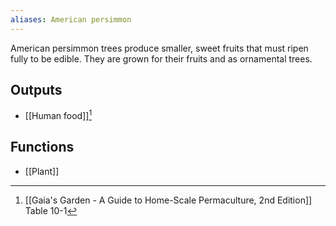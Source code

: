 ```yaml
---
aliases: American persimmon
---
```

American persimmon trees produce smaller, sweet fruits that must ripen fully to be edible. They are grown for their fruits and as ornamental trees.
## Outputs
- [[Human food]][^1]
## Functions
- [[Plant]]

[^1]: [[Gaia's Garden - A Guide to Home-Scale Permaculture, 2nd Edition]] Table 10-1

